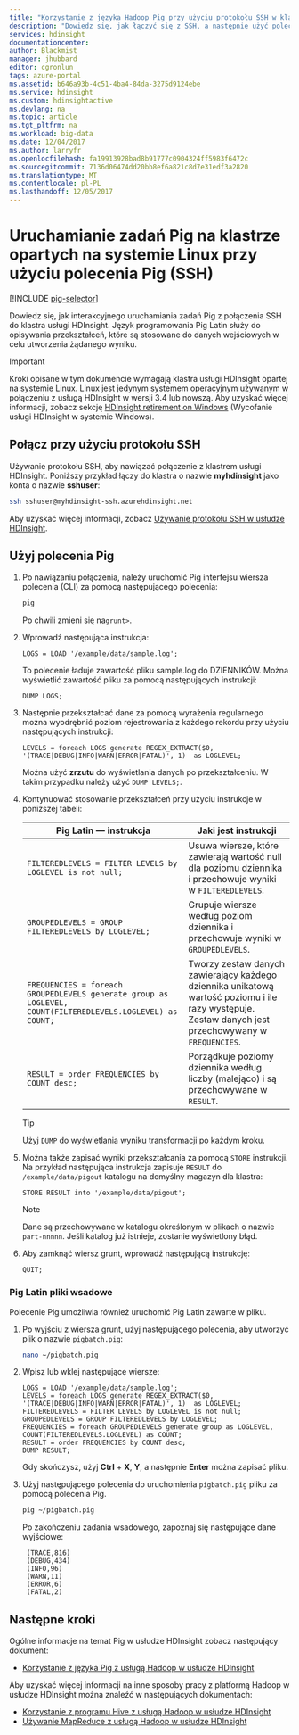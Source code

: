 ```yaml
---
title: "Korzystanie z języka Hadoop Pig przy użyciu protokołu SSH w klastrze usługi HDInsight - Azure | Dokumentacja firmy Microsoft"
description: "Dowiedz się, jak łączyć się z SSH, a następnie użyć polecenia Pig do uruchomienia instrukcji Pig Latin interakcyjnego lub w trybie wsadowym klastra opartą na systemie Linux platformą Hadoop."
services: hdinsight
documentationcenter: 
author: Blackmist
manager: jhubbard
editor: cgronlun
tags: azure-portal
ms.assetid: b646a93b-4c51-4ba4-84da-3275d9124ebe
ms.service: hdinsight
ms.custom: hdinsightactive
ms.devlang: na
ms.topic: article
ms.tgt_pltfrm: na
ms.workload: big-data
ms.date: 12/04/2017
ms.author: larryfr
ms.openlocfilehash: fa19913928bad8b91777c0904324ff5983f6472c
ms.sourcegitcommit: 7136d06474dd20bb8ef6a821c8d7e31edf3a2820
ms.translationtype: MT
ms.contentlocale: pl-PL
ms.lasthandoff: 12/05/2017
---
```

# <a name="run-pig-jobs-on-a-linux-based-cluster-with-the-pig-command-ssh"></a>Uruchamianie zadań Pig na klastrze opartych na systemie Linux przy użyciu polecenia Pig (SSH)

[!INCLUDE [pig-selector](../../../includes/hdinsight-selector-use-pig.md)]

Dowiedz się, jak interakcyjnego uruchamiania zadań Pig z połączenia SSH do klastra usługi HDInsight. Język programowania Pig Latin służy do opisywania przekształceń, które są stosowane do danych wejściowych w celu utworzenia żądanego wyniku.

> [!IMPORTANT]
> Kroki opisane w tym dokumencie wymagają klastra usługi HDInsight opartej na systemie Linux. Linux jest jedynym systemem operacyjnym używanym w połączeniu z usługą HDInsight w wersji 3.4 lub nowszą. Aby uzyskać więcej informacji, zobacz sekcję [HDInsight retirement on Windows](../hdinsight-component-versioning.md#hdinsight-windows-retirement) (Wycofanie usługi HDInsight w systemie Windows).

## <a id="ssh"></a>Połącz przy użyciu protokołu SSH

Używanie protokołu SSH, aby nawiązać połączenie z klastrem usługi HDInsight. Poniższy przykład łączy do klastra o nazwie **myhdinsight** jako konta o nazwie **sshuser**:

```bash
ssh sshuser@myhdinsight-ssh.azurehdinsight.net
```

Aby uzyskać więcej informacji, zobacz [Używanie protokołu SSH w usłudze HDInsight](../hdinsight-hadoop-linux-use-ssh-unix.md).

## <a id="pig"></a>Użyj polecenia Pig

1. Po nawiązaniu połączenia, należy uruchomić Pig interfejsu wiersza polecenia (CLI) za pomocą następującego polecenia:

    ```bash
    pig
    ```

    Po chwili zmieni się na`grunt>`.

2. Wprowadź następująca instrukcja:

    ```piglatin
    LOGS = LOAD '/example/data/sample.log';
    ```

    To polecenie ładuje zawartość pliku sample.log do DZIENNIKÓW. Można wyświetlić zawartość pliku za pomocą następujących instrukcji:

    ```piglatin
    DUMP LOGS;
    ```

3. Następnie przekształcać dane za pomocą wyrażenia regularnego można wyodrębnić poziom rejestrowania z każdego rekordu przy użyciu następujących instrukcji:

    ```piglatin
    LEVELS = foreach LOGS generate REGEX_EXTRACT($0, '(TRACE|DEBUG|INFO|WARN|ERROR|FATAL)', 1)  as LOGLEVEL;
    ```

    Można użyć **zrzutu** do wyświetlania danych po przekształceniu. W takim przypadku należy użyć `DUMP LEVELS;`.

4. Kontynuować stosowanie przekształceń przy użyciu instrukcje w poniższej tabeli:

    | Pig Latin — instrukcja | Jaki jest instrukcji |
    | ---- | ---- |
    | `FILTEREDLEVELS = FILTER LEVELS by LOGLEVEL is not null;` | Usuwa wiersze, które zawierają wartość null dla poziomu dziennika i przechowuje wyniki w `FILTEREDLEVELS`. |
    | `GROUPEDLEVELS = GROUP FILTEREDLEVELS by LOGLEVEL;` | Grupuje wiersze według poziom dziennika i przechowuje wyniki w `GROUPEDLEVELS`. |
    | `FREQUENCIES = foreach GROUPEDLEVELS generate group as LOGLEVEL, COUNT(FILTEREDLEVELS.LOGLEVEL) as COUNT;` | Tworzy zestaw danych zawierający każdego dziennika unikatową wartość poziomu i ile razy występuje. Zestaw danych jest przechowywany w `FREQUENCIES`. |
    | `RESULT = order FREQUENCIES by COUNT desc;` | Porządkuje poziomy dziennika według liczby (malejąco) i są przechowywane w `RESULT`. |

    > [!TIP]
    > Użyj `DUMP` do wyświetlania wyniku transformacji po każdym kroku.

5. Można także zapisać wyniki przekształcania za pomocą `STORE` instrukcji. Na przykład następująca instrukcja zapisuje `RESULT` do `/example/data/pigout` katalogu na domyślny magazyn dla klastra:

    ```piglatin
    STORE RESULT into '/example/data/pigout';
    ```

   > [!NOTE]
   > Dane są przechowywane w katalogu określonym w plikach o nazwie `part-nnnnn`. Jeśli katalog już istnieje, zostanie wyświetlony błąd.

6. Aby zamknąć wiersz grunt, wprowadź następującą instrukcję:

    ```piglatin
    QUIT;
    ```

### <a name="pig-latin-batch-files"></a>Pig Latin pliki wsadowe

Polecenie Pig umożliwia również uruchomić Pig Latin zawarte w pliku.

1. Po wyjściu z wiersza grunt, użyj następującego polecenia, aby utworzyć plik o nazwie `pigbatch.pig`:

    ```bash
    nano ~/pigbatch.pig
    ```

2. Wpisz lub wklej następujące wiersze:

    ```piglatin
    LOGS = LOAD '/example/data/sample.log';
    LEVELS = foreach LOGS generate REGEX_EXTRACT($0, '(TRACE|DEBUG|INFO|WARN|ERROR|FATAL)', 1)  as LOGLEVEL;
    FILTEREDLEVELS = FILTER LEVELS by LOGLEVEL is not null;
    GROUPEDLEVELS = GROUP FILTEREDLEVELS by LOGLEVEL;
    FREQUENCIES = foreach GROUPEDLEVELS generate group as LOGLEVEL, COUNT(FILTEREDLEVELS.LOGLEVEL) as COUNT;
    RESULT = order FREQUENCIES by COUNT desc;
    DUMP RESULT;
    ```

    Gdy skończysz, użyj __Ctrl__ + __X__, __Y__, a następnie __Enter__ można zapisać pliku.

3. Użyj następującego polecenia do uruchomienia `pigbatch.pig` pliku za pomocą polecenia Pig.

    ```bash
    pig ~/pigbatch.pig
    ```

    Po zakończeniu zadania wsadowego, zapoznaj się następujące dane wyjściowe:

        (TRACE,816)
        (DEBUG,434)
        (INFO,96)
        (WARN,11)
        (ERROR,6)
        (FATAL,2)


## <a id="nextsteps"></a>Następne kroki

Ogólne informacje na temat Pig w usłudze HDInsight zobacz następujący dokument:

* [Korzystanie z języka Pig z usługą Hadoop w usłudze HDInsight](hdinsight-use-pig.md)

Aby uzyskać więcej informacji na inne sposoby pracy z platformą Hadoop w usłudze HDInsight można znaleźć w następujących dokumentach:

* [Korzystanie z programu Hive z usługą Hadoop w usłudze HDInsight](hdinsight-use-hive.md)
* [Używanie MapReduce z usługą Hadoop w usłudze HDInsight](hdinsight-use-mapreduce.md)
